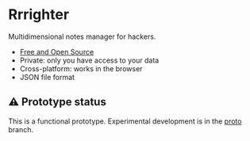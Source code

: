 # Rrrighter

Multidimensional notes manager for hackers.

- [Free and Open Source](https://en.wikipedia.org/wiki/Free_and_open-source_software)
- Private: only you have access to your data
- Cross-platform: works in the browser
- JSON file format

## ⚠️ Prototype status

This is a functional prototype. Experimental development is in the [proto](https://github.com/rrrighter/rrrighter/tree/proto) branch.
